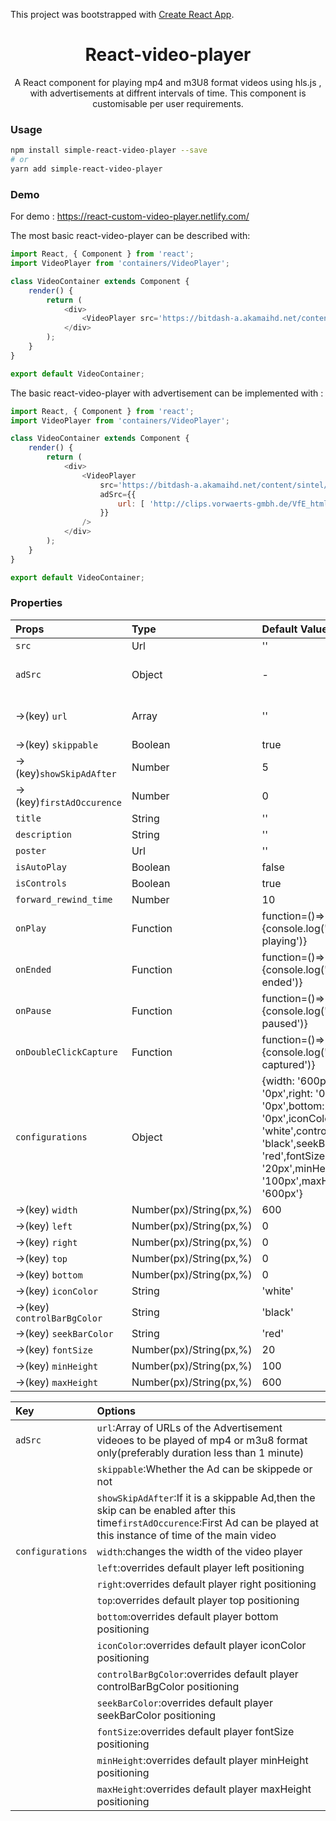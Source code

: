This project was bootstrapped with [Create React App](https://github.com/facebook/create-react-app).

<h1 align='center'>
  React-video-player
</h1>

<p align='center'>
  A React component for playing  mp4 and m3U8 format videos using hls.js , with advertisements at diffrent intervals of time. This component is customisable per user requirements.
</p>

### Usage

```bash
npm install simple-react-video-player --save
# or
yarn add simple-react-video-player
```
### Demo

For demo : https://react-custom-video-player.netlify.com/

The most basic react-video-player can be described with:

```js
import React, { Component } from 'react';
import VideoPlayer from 'containers/VideoPlayer';

class VideoContainer extends Component {
	render() {
		return (
			<div>
				<VideoPlayer src='https://bitdash-a.akamaihd.net/content/sintel/hls/playlist.m3u8' />
			</div>
		);
	}
}

export default VideoContainer;
```
The basic react-video-player with advertisement can be implemented with :

```js
import React, { Component } from 'react';
import VideoPlayer from 'containers/VideoPlayer';

class VideoContainer extends Component {
	render() {
		return (
			<div>
				<VideoPlayer
					src='https://bitdash-a.akamaihd.net/content/sintel/hls/playlist.m3u8'
					adSrc={{
						url: [ 'http://clips.vorwaerts-gmbh.de/VfE_html5.mp4' ]
					}}
				/>
			</div>
		);
	}
}

export default VideoContainer;

```

### Properties 

| Props            |Type     | Default Value | Description |
| :--------------- |:-----   | :-------------| :----------|
| `src`              |Url     |''             |Url of the video to be played of mp4 or m3u8 format only|
| `adSrc`            |Object  | -             |Object containing advertisement details-with url(mandatory),skippable,showSkipAdAfter,firstAdOccurence as keys|
|->(key) `url`          |Array     |''             |Array of URLs of the Advertisement videoes to be played of mp4 or m3u8 format only(preferably duration less than 1 minute)|
|->(key) `skippable`        |Boolean |true           |Whether the Ad can be skippede or not|
|->(key)`showSkipAdAfter`  |Number   |5              |If it is a skippable Ad,then the skip can be enabled after this time|
|->(key)`firstAdOccurence` |Number   |0              |First Ad can be played at this instance of time of the main video|
| `title`            |String   |''             |Title of the video to be displayed in pause state|
| `description`      |String   |''             |description of the video to be displayed in pause state|
| `poster`           |Url      |''             |poster of the video to be displayed in pause state|
|`isAutoPlay`            |Boolean   |false           |Whether autoplay should be enabled or not|
| `isControls`          |Boolean   |true           |Whether the control panel should be visible or not|
| `forward_rewind_time`          |Number   |10           |changes the forward and rewing time interval of the player|
| `onPlay`            |Function   |function=()=>{console.log('Video is playing')}           |Called when media starts or resumes playing after pausing or buffering|
| `onEnded`            |Function   |function=()=>{console.log('Video ended')}            |Callback funtion at the end of the video|
| `onPause`            |Function   |function=()=>{console.log('Video paused')}           |Callback funtion while the video is paused|
| `onDoubleClickCapture`            |Function   |function=()=>{console.log('Double click captured')}            |Callback funtion on double click capture|
| `configurations`            |Object   |  {width: '600px',left: '0px',right: '0px',top: '0px',bottom: '0px',iconColor: 'white',controlBarBgColor: 'black',seekBarColor: 'red',fontSize: '20px',minHeight: '100px',maxHeight: '600px'}         |Configurations to change the width and positioning of the video player and to change the colour of the seek bar, control panel and the icons|
|->(key) `width`        |Number(px)/String(px,%) |  600         |changes the width of the video player|
|->(key) `left`        |Number(px)/String(px,%) |0           ||
|->(key) `right`      |Number(px)/String(px,%) |0           ||
|->(key) `top`        |Number(px)/String(px,%) |0           ||
|->(key) `bottom`        |Number(px)/String(px,%) |0           ||
|->(key) `iconColor`        |String |'white'           |changes the icon colour of the control panel|
|->(key)  `controlBarBgColor`       |String |'black'           |changes the control bar colour of the control panel|
|->(key) `seekBarColor`        |String |'red'           |changes the seek bar colour|
|->(key) `fontSize`        |Number(px)/String(px,%) |20           |changes the font of the icon|
|->(key) `minHeight`        |Number(px)/String(px,%) |100           |sets the minimum height to the video player|
|->(key) `maxHeight`        |Number(px)/String(px,%) |600           |sets the maximum height to the video player|


| Key            |Options | 
| :--------------|:-------|
|`adSrc`|`url`:Array of URLs of the Advertisement videoes to be played of mp4 or m3u8 format only(preferably duration less than 1 minute)|
||`skippable`:Whether the Ad can be skippede or not|
||`showSkipAdAfter`:If it is a skippable Ad,then the skip can be enabled after this time`firstAdOccurence`:First Ad can be played at this instance of time of the main video|
|`configurations`|`width`:changes the width of the video player|
||`left`:overrides default player left positioning|
||`right`:overrides default player right positioning|
||`top`:overrides default player top positioning|
||`bottom`:overrides default player bottom positioning|
||`iconColor`:overrides default player iconColor positioning|
||`controlBarBgColor`:overrides default player controlBarBgColor positioning|
||`seekBarColor`:overrides default player seekBarColor positioning|
||`fontSize`:overrides default player fontSize positioning|
||`minHeight`:overrides default player minHeight positioning|
||`maxHeight`:overrides default player maxHeight positioning|